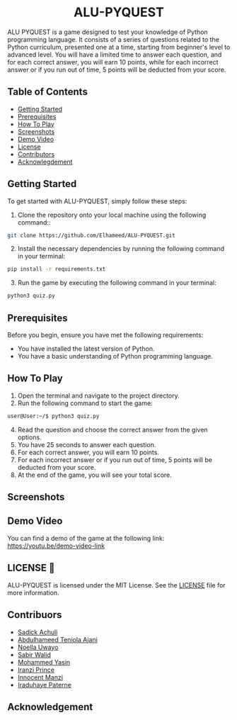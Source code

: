 <h1 align="center">ALU-PYQUEST</h1>

ALU PYQUEST is a game designed to test your knowledge of Python programming language. It consists of a series of questions related to the Python curriculum, presented one at a time, starting from beginner's level to advanced level. You will have a limited time to answer each question, and for each correct answer, you will earn 10 points, while for each incorrect answer or if you run out of time, 5 points will be deducted from your score.

## Table of Contents
- [Getting Started](#getting-started)
- [Prerequisites](#prerequisites)
- [How To Play](#how-to-play)
- [Screenshots](#screeshots)
- [Demo Video](#demo-video)
- [License](#license)
- [Contributors](#contributors)
- [Acknowlegdement](#acknowledgement)

## Getting Started
To get started with ALU-PYQUEST, simply follow these steps:
1. Clone the repository onto your local machine using the following command::
```sh
git clone https://github.com/Elhameed/ALU-PYQUEST.git
```
2. Install the necessary dependencies by running the following command in your terminal:
```sh
pip install -r requirements.txt
```
3. Run the game by executing the following command in your terminal:
```sh
python3 quiz.py
```

## Prerequisites
Before you begin, ensure you have met the following requirements:
- You have installed the latest version of Python.
- You have a basic understanding of Python programming language.

## How To Play
1. Open the terminal and navigate to the project directory.
2. Run the following command to start the game:
```sh
user@User:~/$ python3 quiz.py
```
4. Read the question and choose the correct answer from the given options.
5. You have 25 seconds to answer each question.
6. For each correct answer, you will earn 10 points.
7. For each incorrect answer or if you run out of time, 5 points will be deducted from your score.
8. At the end of the game, you will see your total score.

## Screenshots


## Demo Video
You can find a demo of the game at the following link: https://youtu.be/demo-video-link

## LICENSE :scroll:
ALU-PYQUEST is licensed under the MIT License. See the [LICENSE](./LICENSE) file for more information.

## Contribuors
- [Sadick Achuli](https://github.com/Sadickachuli)
- [Abdulhameed Teniola Ajani](https://github.com/Elhameed)
- [Noella Uwayo](https://github.com/n-uwayo)
- [Sabir Walid](https://github.com/SabirWalid)
- [Mohammed Yasin](https://github.com/MohamedAYasin)
- [Iranzi Prince](https://github.com/iranziprince01)
- [Innocent Manzi](https://github.com/innocentmanzi)
- [Iraduhaye Paterne](https://github.com/IraduhayeBukuruPaterne1)

## Acknowledgement

